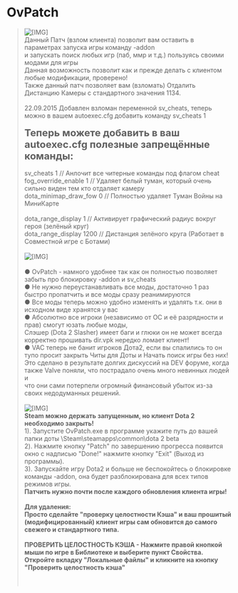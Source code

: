 # OvPatch
<blockquote class="messageText SelectQuoteContainer ugc baseHtml">
					<img src="http://jet-shark.ucoz.ru/images_posts_2/vzlom-override_vpk.jpg" class="bbCodeImage LbImage" alt="[&#8203;IMG]" data-url="http://jet-shark.ucoz.ru/images_posts_2/vzlom-override_vpk.jpg" style=""> <br>
Данный Патч (взлом клиента) позволит вам оставить в параметрах запуска игры команду -addon <br>
и запускать поиск любых игр (паб, ммр и т.д.) пользуясь своими модами для игры <br>
Данная возможность позволит как и прежде делать с клиентом любые модификации, проверено! <br>
Также данный патч позволяет вам (взломать) Отдалить Дистанцию Камеры с стандартного значения 1134. <br>
<br>
22.09.2015 Добавлен взломан переменной sv_cheats, теперь можно в вашем autoexec.cfg добавить команду sv_cheats 1<br>
<br>
<b><span style="font-size: 22px">Теперь можете добавить в ваш autoexec.cfg полезные запрещённые команды:</span></b><br>
<br>
sv_cheats 1 // Анлочит все читерные команды под флагом cheat<br>
fog_override_enable 1 // Удаляет белый туман, который очень сильно виден тем кто отдаляет камеру<br> 
dota_minimap_draw_fow 0 // Полностью удаляет Туман Войны на МиниКарте<br><br> 
dota_range_display 1 // Активирует графический радиус вокруг героя (зелёный круг)<br> 
dota_range_display 1200 // Дистанция зелёного круга (Работает в Совместной игре с Ботами)<br>
<br>
<img src="http://jet-shark.ucoz.ru/images_posts_2/vzlom-override_vpk2.jpg" class="bbCodeImage LbImage" alt="[&#8203;IMG]" data-url="http://jet-shark.ucoz.ru/images_posts_2/vzlom-override_vpk2.jpg" style=""> <br>
<br>
● OvPatch - намного удобнее так как он полностью позволяет забыть про блокировку -addon и sv_cheats <br>
● Не нужно переустанавливать все моды, достаточно 1 раз быстро пропатчить и все моды сразу реанимируются <br>
● Все моды теперь можно удобно изменять и удалять т.к. они в исходном виде хранятся у вас <br>
● Абсолютно все игроки (независимо от ОС и её разрядности и прав) смогут юзать любые моды, <br>
Слэшер (Dota 2 Slasher) имеет баги и глюки он не может всегда корректно прошивать dir.vpk нередко ломает клиент! <br>
● VAC теперь не банит игроков Дота2, если вы спалились то он тупо просит закрыть Читы для Доты и Начать поиск игры без них! <br>
Это сделано в результате долгих дискуссий на DEV форуме, когда также Valve поняли, что пострадало очень много невинных людей и <br>
что они сами потерпели огромный финансовый убыток из-за своих недодуманных решений. <br>
<br>
<img src="http://jet-shark.ucoz.ru/bars/ustanovka.png" class="bbCodeImage LbImage" alt="[&#8203;IMG]" data-url="http://jet-shark.ucoz.ru/bars/ustanovka.png" style=""> <br>
<b>Steam можно держать запущенным, но клиент Dota 2 необходимо закрыть!</b><br>
1). Запустите OvPatch.exe в программе укажите путь до вашей папки доты \Steam\steamapps\common\dota 2 beta<br>
2). Нажмите кнопку "Patch" по завершению прогресса появится окно с надписью "Done!" нажмите кнопку "Exit" (Выход из программы). <br>
3). Запускайте игру Dota2 и больше не беспокойтесь о блокировке команды -addon, она будет разблокирована для всех типов режимов игры. <br>
<b>Патчить нужно почти после каждого обновления клиента игры!</b><br>
<b><br>
Для удаления: <br>
Просто сделайте "проверку целостности Кэша" и ваш прошитый (модифицированный) клиент игры сам обновится до самого свежего и стандартного типа. <br>
<br>
ПРОВЕРИТЬ ЦЕЛОСТНОСТЬ КЭША - Нажмите правой кнопкой мыши по игре в Библиотеке и выберите пункт Свойства. <br>
Откройте вкладку "Локальные файлы" и кликните на кнопку "Проверить целостность кэша" <br>
<br>
					<div class="messageTextEndMarker">&nbsp;</div>
				</blockquote>
